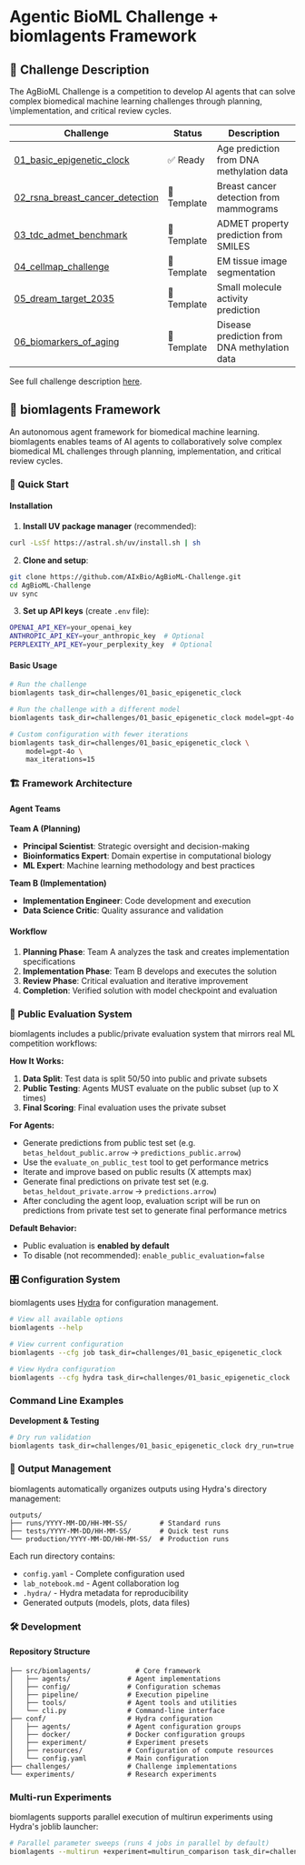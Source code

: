 # Agentic BioML Challenge + biomlagents Framework

## 📝 Challenge Description

The AgBioML Challenge is a competition to develop AI agents that can solve complex biomedical machine learning challenges through planning, \implementation, and critical review cycles.

| Challenge | Status | Description |
|-----------|--------|-------------|
| [01_basic_epigenetic_clock](challenges/01_basic_epigenetic_clock/) | ✅ Ready | Age prediction from DNA methylation data |
| [02_rsna_breast_cancer_detection](challenges/02_rsna_breast_cancer_detection/) | 🚧 Template | Breast cancer detection from mammograms |
| [03_tdc_admet_benchmark](challenges/03_tdc_admet_benchmark/) | 🚧 Template | ADMET property prediction from SMILES |
| [04_cellmap_challenge](challenges/04_cellmap_challenge/) | 🚧 Template | EM tissue image segmentation |
| [05_dream_target_2035](challenges/05_dream_target_2035/) | 🚧 Template | Small molecule activity prediction |
| [06_biomarkers_of_aging](challenges/06_biomarkers_of_aging/) | 🚧 Template | Disease prediction from DNA methylation data |

See full challenge description [here](https://livingmachines.substack.com/p/the-agentic-bioml-challenge).

## 🤖 biomlagents Framework

An autonomous agent framework for biomedical machine learning. biomlagents enables teams of AI agents to collaboratively solve complex biomedical ML challenges through planning, implementation, and critical review cycles.

### 🚀 Quick Start

#### Installation

1. **Install UV package manager** (recommended):
```bash
curl -LsSf https://astral.sh/uv/install.sh | sh
```

2. **Clone and setup**:
```bash
git clone https://github.com/AIxBio/AgBioML-Challenge.git
cd AgBioML-Challenge
uv sync
```

3. **Set up API keys** (create `.env` file):
```bash
OPENAI_API_KEY=your_openai_key
ANTHROPIC_API_KEY=your_anthropic_key  # Optional
PERPLEXITY_API_KEY=your_perplexity_key  # Optional
```

#### Basic Usage

```bash
# Run the challenge
biomlagents task_dir=challenges/01_basic_epigenetic_clock

# Run the challenge with a different model
biomlagents task_dir=challenges/01_basic_epigenetic_clock model=gpt-4o

# Custom configuration with fewer iterations
biomlagents task_dir=challenges/01_basic_epigenetic_clock \
    model=gpt-4o \
    max_iterations=15
```

### 🏗️ Framework Architecture

#### Agent Teams

**Team A (Planning)**
- **Principal Scientist**: Strategic oversight and decision-making
- **Bioinformatics Expert**: Domain expertise in computational biology
- **ML Expert**: Machine learning methodology and best practices

**Team B (Implementation)**
- **Implementation Engineer**: Code development and execution
- **Data Science Critic**: Quality assurance and validation

#### Workflow

1. **Planning Phase**: Team A analyzes the task and creates implementation specifications
2. **Implementation Phase**: Team B develops and executes the solution
3. **Review Phase**: Critical evaluation and iterative improvement
4. **Completion**: Verified solution with model checkpoint and evaluation

### 🎯 Public Evaluation System

biomlagents includes a public/private evaluation system that mirrors real ML competition workflows:

**How It Works:**
1. **Data Split**: Test data is split 50/50 into public and private subsets
2. **Public Testing**: Agents MUST evaluate on the public subset (up to X times)
3. **Final Scoring**: Final evaluation uses the private subset

**For Agents:**
- Generate predictions from public test set (e.g. `betas_heldout_public.arrow` → `predictions_public.arrow`)
- Use the `evaluate_on_public_test` tool to get performance metrics
- Iterate and improve based on public results (X attempts max)
- Generate final predictions on private test set (e.g. `betas_heldout_private.arrow` → `predictions.arrow`) 
- After concluding the agent loop, evaluation script will be run on predictions from private test set to generate final performance metrics

**Default Behavior:**
- Public evaluation is **enabled by default** 
- To disable (not recommended): `enable_public_evaluation=false`

### 🎛️ Configuration System

biomlagents uses [Hydra](https://hydra.cc/) for configuration management.

```bash
# View all available options
biomlagents --help

# View current configuration
biomlagents --cfg job task_dir=challenges/01_basic_epigenetic_clock

# View Hydra configuration
biomlagents --cfg hydra task_dir=challenges/01_basic_epigenetic_clock
```

### Command Line Examples

**Development & Testing**
```bash
# Dry run validation
biomlagents task_dir=challenges/01_basic_epigenetic_clock dry_run=true
```



### 📁 Output Management

biomlagents automatically organizes outputs using Hydra's directory management:

```
outputs/
├── runs/YYYY-MM-DD/HH-MM-SS/        # Standard runs
├── tests/YYYY-MM-DD/HH-MM-SS/       # Quick test runs  
└── production/YYYY-MM-DD/HH-MM-SS/  # Production runs
```

Each run directory contains:
- `config.yaml` - Complete configuration used
- `lab_notebook.md` - Agent collaboration log
- `.hydra/` - Hydra metadata for reproducibility
- Generated outputs (models, plots, data files)


### 🛠️ Development

#### Repository Structure

```
├── src/biomlagents/           # Core framework
│   ├── agents/              # Agent implementations
│   ├── config/              # Configuration schemas
│   ├── pipeline/            # Execution pipeline
│   ├── tools/               # Agent tools and utilities
│   └── cli.py               # Command-line interface
├── conf/                    # Hydra configuration
│   ├── agents/              # Agent configuration groups
│   ├── docker/              # Docker configuration groups
│   ├── experiment/          # Experiment presets
│   ├── resources/           # Configuration of compute resources
│   └── config.yaml          # Main configuration
├── challenges/              # Challenge implementations
└── experiments/             # Research experiments
```

### Multi-run Experiments

biomlagents supports parallel execution of multirun experiments using Hydra's joblib launcher:

```bash
# Parallel parameter sweeps (runs 4 jobs in parallel by default)
biomlagents --multirun +experiment=multirun_comparison task_dir=challenges/01_basic_epigenetic_clock model=gpt-4.1,gpt-4o enable_public_evaluation=true,false +seed=0,1,2,3 hydra.launcher.n_jobs=4
```
